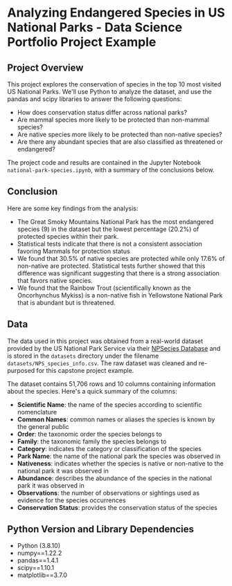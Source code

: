 # Analyzing Endangered Species in US National Parks - Data Science Portfolio Project Example

## Project Overview
This project explores the conservation of species in the top 10 most visited US National Parks. We'll use Python to analyze the dataset, and use the pandas and scipy libraries to answer the following questions:

- How does conservation status differ across national parks?
- Are mammal species more likely to be protected than non-mammal species?
- Are native species more likely to be protected than non-native species?
- Are there any abundant species that are also classified as threatened or endangered?

The project code and results are contained in the Jupyter Notebook `national-park-species.ipynb`, with a summary of the conclusions below.

## Conclusion
Here are some key findings from the analysis: 

- The Great Smoky Mountains National Park has the most endangered species (9) in the dataset but the lowest percentage (20.2%) of protected species within their park. 
- Statistical tests indicate that there is not a consistent association favoring Mammals for protection status
- We found that 30.5% of native species are protected while only 17.6% of non-native are protected. Statistical tests further showed that this difference was significant suggesting that there is a strong association that favors native species.
- We found that the Rainbow Trout (scientifically known as the Oncorhynchus Mykiss) is a non-native fish in Yellowstone National Park that is abundant but is threatened.

## Data
The data used in this project was obtained from a real-world dataset provided by the US National Park Service via their [NPSecies Database](https://irma.nps.gov/NPSpecies/) and is stored in the `datasets` directory under the filename `datasets/NPS_species_info.csv`. The raw dataset was cleaned and re-purposed for this capstone project example.

The dataset contains 51,706 rows and 10 columns containing information about the species. Here's a quick summary of the columns:

- **Scientific Name**: the name of the species according to scientific nomenclature
- **Common Names**: common names or aliases the species is known by the general public
- **Order**: the taxonomic order the species belongs to
- **Family**: the taxonomic family the species belongs to
- **Category**: indicates the category or classification of the species
- **Park Name**: the name of the national park the species was observed in
- **Nativeness**: indicates whether the species is native or non-native to the national park it was observed in
- **Abundance**: describes the abundance of the species in the national park it was observed in
- **Observations**: the number of observations or sightings used as evidence for the species occurrences
- **Conservation Status**: provides the conservation status of the species

## Python Version and Library Dependencies
- Python (3.8.10)
- numpy==1.22.2
- pandas==1.4.1
- scipy==1.10.1
- matplotlib==3.7.0 
